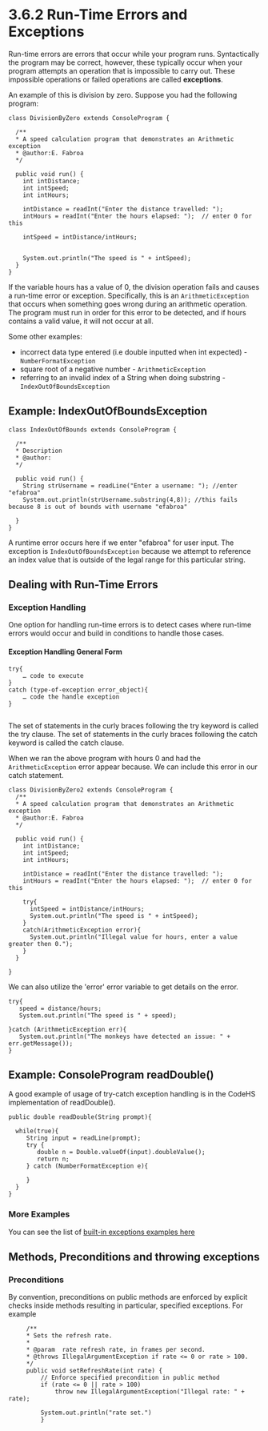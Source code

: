 

# **3.6.2 Run-Time Errors and Exceptions**

Run-time errors are errors that occur while your program runs. Syntactically the program may be correct, however, these typically occur when your program attempts an operation that is impossible to carry out. These impossible operations or failed operations are called **exceptions**.

An example of this is division by zero. Suppose you had the following program:


```
class DivisionByZero extends ConsoleProgram {

  /**
  * A speed calculation program that demonstrates an Arithmetic exception
  * @author:E. Fabroa
  */
  
  public void run() {
    int intDistance;
    int intSpeed;
    int intHours;

    intDistance = readInt("Enter the distance travelled: ");
    intHours = readInt("Enter the hours elapsed: ");  // enter 0 for this

    intSpeed = intDistance/intHours;


    System.out.println("The speed is " + intSpeed);
  }  
}
```

If the variable hours has a value of 0, the division operation fails and causes a run-time error or exception. Specifically, this is an `ArithmeticException` that occurs when something goes wrong during an arithmetic operation.   The program must run in order for this error to be detected, and if hours contains a valid value, it will not occur at all.

Some other examples:

* incorrect data type entered (i.e double inputted when int expected) - `NumberFormatException`
* square root of a negative number - `ArithmeticException`
* referring to an invalid index of a String when doing substring - `IndexOutOfBoundsException`

## Example: IndexOutOfBoundsException

```
class IndexOutOfBounds extends ConsoleProgram {

  /**
  * Description
  * @author:
  */
  
  public void run() {
    String strUsername = readLine("Enter a username: "); //enter "efabroa"
    System.out.println(strUsername.substring(4,8)); //this fails because 8 is out of bounds with username "efabroa"

  }
}
```

A runtime error occurs here if we enter "efabroa" for user input.  The exception is `IndexOutOfBoundsException` because we attempt to reference an index value that is outside of the legal range for this particular string.



## **Dealing with Run-Time Errors**


### **Exception Handling**

One option for handling run-time errors is to detect cases where run-time errors would occur and build in conditions to handle those cases.  


#### **Exception Handling General Form**


```
try{
    … code to execute
}	
catch (type-of-exception error_object){
    … code the handle exception
}


```


The set of statements in the curly braces following the try keyword is called the try clause.  The set of statements in the curly braces following the catch keyword is called the catch clause.

When we ran the above program with hours 0 and had the `ArithmeticException` error appear because.  We can include this error in our catch statement.


```
class DivisionByZero2 extends ConsoleProgram {
  /**
  * A speed calculation program that demonstrates an Arithmetic exception
  * @author:E. Fabroa
  */
  
  public void run() {
    int intDistance;
    int intSpeed;
    int intHours;

    intDistance = readInt("Enter the distance travelled: ");
    intHours = readInt("Enter the hours elapsed: ");  // enter 0 for this

    try{
      intSpeed = intDistance/intHours;
      System.out.println("The speed is " + intSpeed);
    }
    catch(ArithmeticException error){
      System.out.println("Illegal value for hours, enter a value greater then 0.");
    }
  }  

}
```


We can also utilize the 'error' error variable to get details on the error.
```
try{
   speed = distance/hours;
   System.out.println("The speed is " + speed);

}catch (ArithmeticException err){
   System.out.println("The monkeys have detected an issue: " + err.getMessage());
}
```


## Example: ConsoleProgram readDouble()

A good example of usage of try-catch exception handling is in the CodeHS implementation of readDouble().


```
public double readDouble(String prompt){

  while(true){
     String input = readLine(prompt);
     try {
        double n = Double.valueOf(input).doubleValue();
        return n;
     } catch (NumberFormatException e){

     }
  }
}
```



### More Examples

You can see the list of [built-in exceptions examples here](http://www.geeksforgeeks.org/types-of-exception-in-java-with-examples/)


## Methods, Preconditions and throwing exceptions


### **Preconditions**

By convention, preconditions on public methods are enforced by explicit checks inside methods resulting in particular, specified exceptions. For example


```
     /**
     * Sets the refresh rate.
     *
     * @param  rate refresh rate, in frames per second.
     * @throws IllegalArgumentException if rate <= 0 or rate > 100.
     */
     public void setRefreshRate(int rate) {
         // Enforce specified precondition in public method
         if (rate <= 0 || rate > 100)
             throw new IllegalArgumentException("Illegal rate: " + rate);

         System.out.println("rate set.")
         }
